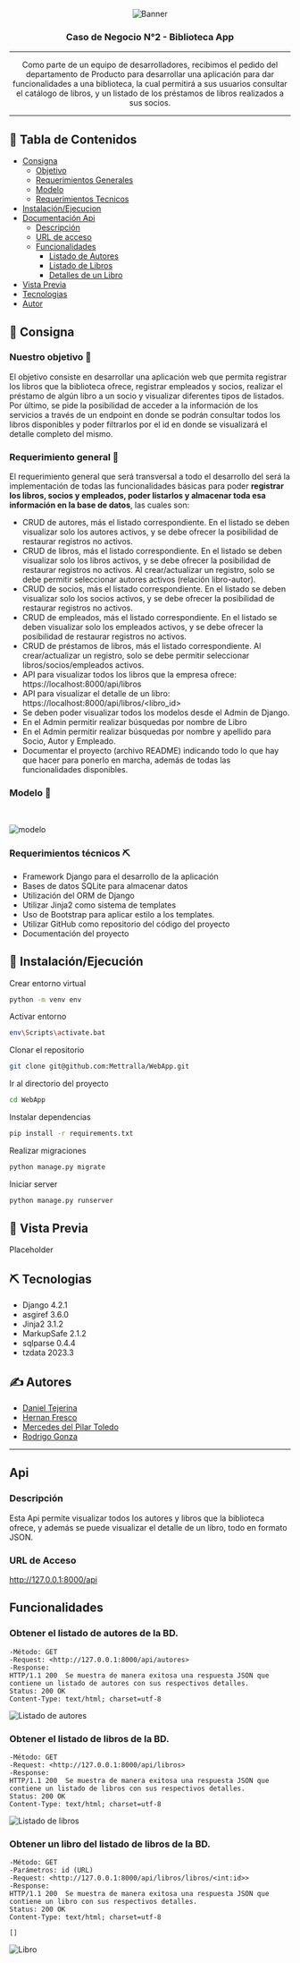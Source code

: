 <p align="center">
<img src=https://drive.google.com/uc?export=view&id=1XOqik5P0CnPdmt452a-BoI_Jj6cTYeL1 alt="Banner">
</p>
<h3 align="center">Caso de Negocio N°2 - Biblioteca App</h3>

---

<p align="center"> Como parte de un equipo de desarrolladores, recibimos el pedido del departamento de Producto para desarrollar una aplicación para dar funcionalidades a una biblioteca, la cual permitirá a sus usuarios consultar el catálogo de libros, y un listado de los préstamos de libros realizados a sus socios.
<br> 
</p>

---

## 📝 Tabla de Contenidos
- [Consigna](#problem_statement)
    - [Objetivo](#our_goals)
    - [Requerimientos Generales](#requirements)
    - [Modelo](#database)
    - [Requerimientos Tecnicos](#tech_req)
- [Instalación/Ejecucion](#getting_started)
- [Documentación Api](#api)
    - [Descripción](#descripción)
    - [URL de acceso](#url-de-acceso)
    - [Funcionalidades](#funcionalidades)
        - [Listado de Autores](#obtener-el-listado-de-autores-de-la-bd)
        - [Listado de Libros](#obtener-el-listado-de-libros-de-la-bd)
        - [Detalles de un Libro](#obtener-un-libro-del-listado-de-libros-de-la-bd)
- [Vista Previa](#preview)
- [Tecnologias](#tech_stack)
- [Autor](#authors)

## 🧐 Consigna <a name = "problem_statement"></a>

### Nuestro objetivo 🎯 <a name = "our_goals"></a>
El objetivo consiste en desarrollar una aplicación web que permita registrar los libros que la biblioteca ofrece, registrar empleados y socios, realizar el préstamo de algún libro a un socio y visualizar diferentes tipos de listados. Por último, se pide la posibilidad de acceder a la información de los servicios a través de un endpoint en donde se podrán consultar todos los libros disponibles y poder filtrarlos por el id en donde se visualizará el detalle completo del mismo.

### Requerimiento general 📖 <a name = "requirements"></a>

El requerimiento general que será transversal a todo el desarrollo del será la implementación de todas las funcionalidades básicas para poder **registrar los libros, socios y empleados, poder listarlos y almacenar toda esa información en la base de datos**, las cuales son:

- CRUD de autores, más el listado correspondiente. En el listado se deben visualizar solo los autores activos, y se debe ofrecer la posibilidad de restaurar registros no activos.
- CRUD de libros, más el listado correspondiente. En el listado se deben visualizar solo los libros activos, y se debe ofrecer la posibilidad de restaurar registros no activos. Al crear/actualizar un registro, solo se debe permitir seleccionar autores activos (relación libro-autor).
- CRUD de socios, más el listado correspondiente. En el listado se deben visualizar solo los socios activos, y se debe ofrecer la posibilidad de restaurar registros no activos.
- CRUD de empleados, más el listado correspondiente. En el listado se deben visualizar solo los empleados activos, y se debe ofrecer la posibilidad de restaurar registros no activos.
- CRUD de préstamos de libros, más el listado correspondiente. Al crear/actualizar un registro, solo se debe permitir seleccionar libros/socios/empleados activos.
- API para visualizar todos los libros que la empresa ofrece:
https://localhost:8000/api/libros
- API para visualizar el detalle de un libro:
https://localhost:8000/api/libros/<libro_id>
- Se deben poder visualizar todos los modelos desde el Admin de Django.
- En el Admin permitir realizar búsquedas por nombre de Libro
- En el Admin permitir realizar búsquedas por nombre y apellido para Socio,
Autor y Empleado.
- Documentar el proyecto (archivo README) indicando todo lo que hay que hacer para ponerlo en marcha, además de todas las funcionalidades disponibles.


### Modelo 💾 <a name = "database"></a>
<br>

![modelo](https://drive.google.com/uc?export=view&id=15WpnYT1KBapNUwiOu8AQeY1SiPOBGN91)

### Requerimientos técnicos ⛏️ <a name = "tech_req"></a>
- Framework Django para el desarrollo de la aplicación
- Bases de datos SQLite para almacenar datos
- Utilización del ORM de Django
- Utilizar Jinja2 como sistema de templates
- Uso de Bootstrap para aplicar estilo a los templates.
- Utilizar GitHub como repositorio del código del proyecto
- Documentación del proyecto

## 🏁 Instalación/Ejecución <a name = "getting_started"></a>

Crear entorno virtual

```bash
python -m venv env
```

Activar entorno

```bash
env\Scripts\activate.bat
```

Clonar el repositorio

```bash
git clone git@github.com:Mettralla/WebApp.git
```

Ir al directorio del proyecto

```bash
cd WebApp
```

Instalar dependencias

```bash
pip install -r requirements.txt
```

Realizar migraciones

```bash
python manage.py migrate
```

Iniciar server

```bash
python manage.py runserver
```

## 🎈 Vista Previa <a name="preview"></a>

Placeholder

## ⛏️ Tecnologias <a name = "tech_stack"></a>

- Django 4.2.1
- asgiref 3.6.0
- Jinja2 3.1.2
- MarkupSafe 2.1.2
- sqlparse 0.4.4
- tzdata 2023.3

## ✍️ Autores <a name = "authors"></a>
- [Daniel Tejerina](https://github.com/Mettralla)
- [Hernan Fresco](https://github.com/frescoh)
- [Mercedes del Pilar Toledo](https://github.com/PilarToledoMT)
- [Rodrigo Gonza](https://github.com/rodrigonza92)

***
## Api <a name = "api"></a>

### Descripción <a name = "description"></a>

Esta Api permite visualizar todos los autores y libros que la biblioteca ofrece, y además se puede visualizar el detalle de un libro, todo en formato JSON.

### URL de Acceso <a name = "url_api"></a>

<http://127.0.0.1:8000/api>

## Funcionalidades <a name = "functions_api"></a>

### Obtener el listado de autores de la BD.

    -Método: GET
    -Request: <http://127.0.0.1:8000/api/autores>
    -Response: 
    HTTP/1.1 200  Se muestra de manera exitosa una respuesta JSON que contiene un listado de autores con sus respectivos detalles.
    Status: 200 OK
    Content-Type: text/html; charset=utf-8

![Listado de autores](https://drive.google.com/uc?export=view&id=1uakMClYRQe4vJszYN2_XJq8JD0ei9qMv)

### Obtener el listado de libros de la BD.

    -Método: GET
    -Request: <http://127.0.0.1:8000/api/libros>
    -Response: 
    HTTP/1.1 200  Se muestra de manera exitosa una respuesta JSON que contiene un listado de libros con sus respectivos detalles.
    Status: 200 OK
    Content-Type: text/html; charset=utf-8

![Listado de libros](https://drive.google.com/uc?export=view&id=1PD09VdREeYkYG5cAop58zjwz3AfcGGBY)

### Obtener un libro del listado de libros de la BD.
    
    -Método: GET
    -Parámetros: id (URL)
    -Request: <http://127.0.0.1:8000/api/libros/libros/<int:id>>
    -Response: 
    HTTP/1.1 200  Se muestra de manera exitosa una respuesta JSON que contiene un libro con sus respectivos detalles.
    Status: 200 OK
    Content-Type: text/html; charset=utf-8

    []

![Libro](https://drive.google.com/uc?export=view&id=1eYBeJZeREvIAPbNG6mpyV1qUTFdxJwxi)
